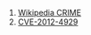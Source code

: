 
1. [Wikipedia CRIME](https://en.wikipedia.org/wiki/CRIME)
2. [CVE-2012-4929](https://cve.mitre.org/cgi-bin/cvename.cgi?name=CVE-2012-4929)
